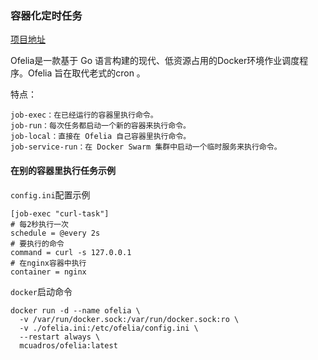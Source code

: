 ### 容器化定时任务

[项目地址](https://github.com/mcuadros/ofelia)

Ofelia是一款基于 Go 语言构建的现代、低资源占用的Docker环境作业调度程序。Ofelia 旨在取代老式的cron ⁠。

特点：
```
job-exec：在已经运行的容器里执行命令。
job-run：每次任务都启动一个新的容器来执行命令。
job-local：直接在 Ofelia 自己容器里执行命令。
job-service-run：在 Docker Swarm 集群中启动一个临时服务来执行命令。
```


#### 在别的容器里执行任务示例
`config.ini`配置示例
```
[job-exec "curl-task"]
# 每2秒执行一次
schedule = @every 2s
# 要执行的命令
command = curl -s 127.0.0.1
# 在nginx容器中执行
container = nginx
```

`docker`启动命令
```
docker run -d --name ofelia \
  -v /var/run/docker.sock:/var/run/docker.sock:ro \
  -v ./ofelia.ini:/etc/ofelia/config.ini \
  --restart always \
  mcuadros/ofelia:latest
```
